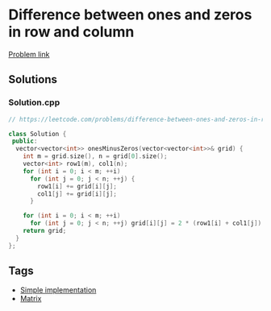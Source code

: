 # Difference between ones and zeros in row and column

[Problem link](https://leetcode.com/problems/difference-between-ones-and-zeros-in-row-and-column/)

## Solutions


### Solution.cpp
```cpp
// https://leetcode.com/problems/difference-between-ones-and-zeros-in-row-and-column/

class Solution {
 public:
  vector<vector<int>> onesMinusZeros(vector<vector<int>>& grid) {
    int m = grid.size(), n = grid[0].size();
    vector<int> row1(m), col1(n);
    for (int i = 0; i < m; ++i)
      for (int j = 0; j < n; ++j) {
        row1[i] += grid[i][j];
        col1[j] += grid[i][j];
      }

    for (int i = 0; i < m; ++i)
      for (int j = 0; j < n; ++j) grid[i][j] = 2 * (row1[i] + col1[j]) - m - n;
    return grid;
  }
};
```
## Tags

* [Simple implementation](/README.md#Simple_implementation)
* [Matrix](/README.md#Matrix)
